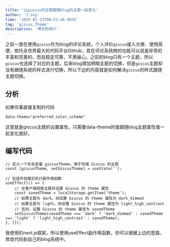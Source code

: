 ```yaml
---
title: '让giscus的主题跟随blog的主题一起变化'
author: 'J.sky'
time: '2025-01-23T00:51:46.903Z'
tag: 'giscus,Theme'
description: '博文的简介'
---
```


之前一直在使用`giscus`作为blog的评论系统，个人评价`giscus`接入方便、使用简便，依托全世界最大的代码平台Github，其在评论系统商的功能可以说是非常的丰富和完善的，而且稳定可靠，不用操心。之前的blog只有一个主题，所以`giscus`也选择了对应的主题，后来blog增加明暗主题的切换，但是`giscus`主题却没有跟随系统的样式进行切换，所以下边的内容就是如何解决`giscus`的样式跟随主题切换。

## 分析

如果你事直接复制的代码

    data-theme="preferred_color_scheme"

这里就是giscus主题的设置属性，只需要data-theme的值跟随blog主题属性值一起变化就好。

## 编写代码

    // 定义一个状态变量 giscusTheme，用于存储 Giscus 的主题
    const [giscusTheme, setGiscusTheme] = useState('');

    // 在组件挂载后执行副作用函数
    useEffect(() => {
        // 在客户端获取主题并设置 Giscus 的 theme 属性
        const savedTheme = localStorage.getItem('theme');
        // 如果主题为 dark，则设置 Giscus 的 theme 属性为 dark_dimmed
        // 如果主题为 light，则设置 Giscus 的 theme 属性为 light_high_contrast
        // 否则，设置 Giscus 的 theme 属性为 savedTheme
        setGiscusTheme(savedTheme === 'dark' ? 'dark_dimmed' : savedTheme === 'light' ? 'light_high_contrast' : savedTheme);
    }, []);


我使用的next.js框架，所以使用useEffect副作用函数，你可以根据上边的思路，修改代码到自己的blog系统中。


